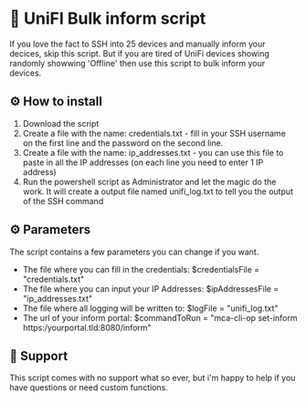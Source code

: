 # 🚀 UniFI Bulk inform script
If you love the fact to SSH into 25 devices and manually inform your decices, skip this script.
But if you are tired of UniFi devices showing randomly showwing 'Offline' then use this script to bulk inform your devices.

## ⚙️ How to install
1. Download the script
2. Create a file with the name: credentials.txt - fill in your SSH username on the first line and the password on the second line.
3. Create a file with the name: ip_addresses.txt - you can use this file to paste in all the IP addresses (on each line you need to enter 1 IP address)
4. Run the powershell script as Administrator and let the magic do the work.
It will create a output file named unifi_log.txt to tell you the output of the SSH command 

## ⚙️ Parameters
The script contains a few parameters you can change if you want.

- The file where you can fill in the credentials: $credentialsFile = "credentials.txt" 
- The file where you can input your IP Addresses: $ipAddressesFile = "ip_addresses.txt"
- The file where all logging will be written to: $logFile = "unifi_log.txt"
- The url of your inform portal: $commandToRun = "mca-cli-op set-inform https:/yourportal.tld:8080/inform"  

## 💬 Support
This script comes with no support what so ever, but i'm happy to help if you have questions or need custom functions.
